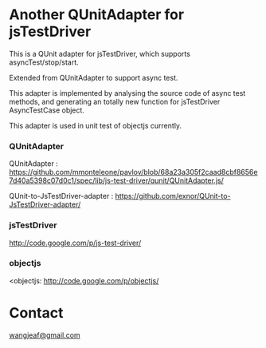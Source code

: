 Another QUnitAdapter for jsTestDriver
=========================
This is a QUnit adapter for jsTestDriver, which supports asyncTest/stop/start.

Extended from QUnitAdapter to support async test.

This adapter is implemented by analysing the source code of async test methods, and generating an totally new function for jsTestDriver AsyncTestCase object.

This adapter is used in unit test of objectjs currently.

### QUnitAdapter
QUnitAdapter : <https://github.com/mmonteleone/pavlov/blob/68a23a305f2caad8cbf8656e7d40a5398c07d0c1/spec/lib/js-test-driver/qunit/QUnitAdapter.js/>

QUnit-to-JsTestDriver-adapter : <https://github.com/exnor/QUnit-to-JsTestDriver-adapter/>

### jsTestDriver
<http://code.google.com/p/js-test-driver/>

### objectjs
<objectjs: <http://code.google.com/p/objectjs/>

Contact
=================
wangjeaf@gmail.com
